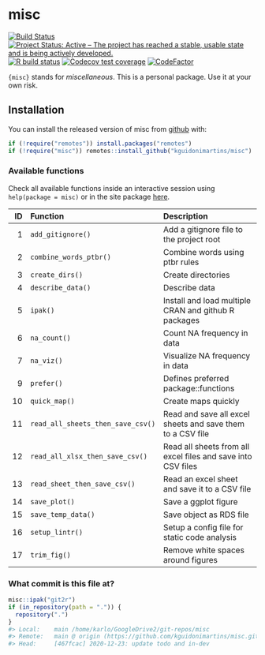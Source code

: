 
<!-- README.md is generated from README.Rmd. Please edit that file -->

# misc

<!-- badges: start -->

[![Build
Status](https://travis-ci.com/kguidonimartins/misc.svg?branch=main)](https://travis-ci.com/kguidonimartins/misc)
[![Project Status: Active – The project has reached a stable, usable
state and is being actively
developed.](https://www.repostatus.org/badges/latest/active.svg)](https://www.repostatus.org/#active)
[![R build
status](https://github.com/kguidonimartins/misc/workflows/R-CMD-check/badge.svg)](https://github.com/kguidonimartins/misc/actions)
[![Codecov test
coverage](https://codecov.io/gh/kguidonimartins/misc/branch/master/graph/badge.svg)](https://codecov.io/gh/kguidonimartins/misc?branch=master)
[![CodeFactor](https://www.codefactor.io/repository/github/kguidonimartins/misc/badge/main)](https://www.codefactor.io/repository/github/kguidonimartins/misc/overview/main)
<!-- badges: end -->

`{misc}` stands for *miscellaneous*. This is a personal package. Use it
at your own risk.

## Installation

You can install the released version of misc from
[github](https://github.com/kguidonimartins/misc) with:

``` r
if (!require("remotes")) install.packages("remotes")
if (!require("misc")) remotes::install_github("kguidonimartins/misc")
```

### Available functions

Check all available functions inside an interactive session using
`help(package = misc)` or in the site package
[here](https://kguidonimartins.github.io/misc/reference/index.html).

|  ID | Function                          | Description                                                  |
|----:|:----------------------------------|:-------------------------------------------------------------|
|   1 | `add_gitignore()`                 | Add a gitignore file to the project root                     |
|   2 | `combine_words_ptbr()`            | Combine words using ptbr rules                               |
|   3 | `create_dirs()`                   | Create directories                                           |
|   4 | `describe_data()`                 | Describe data                                                |
|   5 | `ipak()`                          | Install and load multiple CRAN and github R packages         |
|   6 | `na_count()`                      | Count NA frequency in data                                   |
|   7 | `na_viz()`                        | Visualize NA frequency in data                               |
|   9 | `prefer()`                        | Defines preferred package::functions                         |
|  10 | `quick_map()`                     | Create maps quickly                                          |
|  11 | `read_all_sheets_then_save_csv()` | Read and save all excel sheets and save them to a CSV file   |
|  12 | `read_all_xlsx_then_save_csv()`   | Read all sheets from all excel files and save into CSV files |
|  13 | `read_sheet_then_save_csv()`      | Read an excel sheet and save it to a CSV file                |
|  14 | `save_plot()`                     | Save a ggplot figure                                         |
|  15 | `save_temp_data()`                | Save object as RDS file                                      |
|  16 | `setup_lintr()`                   | Setup a config file for static code analysis                 |
|  17 | `trim_fig()`                      | Remove white spaces around figures                           |

### What commit is this file at?

``` r
misc::ipak("git2r")
if (in_repository(path = ".")) {
  repository(".")
}
#> Local:    main /home/karlo/GoogleDrive2/git-repos/misc
#> Remote:   main @ origin (https://github.com/kguidonimartins/misc.git)
#> Head:     [467fcac] 2020-12-23: update todo and in-dev
```
